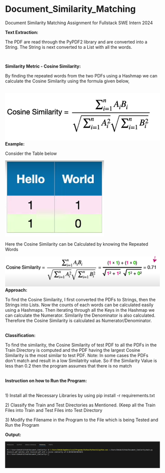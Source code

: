# Document_Similarity_Matching
 Document Similarity Matching Assignment for Fullstack SWE Intern 2024
 
 <b>Text Extraction:</b>
 <p>The PDF are read through the PyPDF2 library and are converted into a String. The String is next converted to a List with all the words.</p><br>
 
 <b>Similarity Metric - Cosine Similarity:</b>
 <p>By finding the repeated words from the two PDFs using a Hashmap we can calculate the Cosine Similarity using the formula given below,</p><br>
 <img src="./assets/Cosine_Similarity.png"><br>
 <b>Example:</b><br>
 <p>Consider the Table below</p>
 <img src = "./assets/table.png">
 <p>Here the Cosine Similarity can be Calculated by knowing the Repeated Words</p>
 <img src="./assets/example.png"><br>
 <b>Approach:</b>
 <p>To find the Cosine Similarity, I first converted the PDFs to Strings, then the Strings into Lists. Now the counts of each words can be calculated easily using a Hashmaps. Then iterating through all the Keys in the Hashmap we can calculate the Numerator. Similarily the Denominator is also calculated. Therefore the Cosine Similarity is calculated as Numerator/Denominator.</p><br>
 <b>Classification: </b><br>
 <p>To find the similarity, the Cosine Similarity of test PDF to all the PDFs in the Train Directory is computed and the PDF having the largest Cosine Similarity is the most similar to test PDF. Note: In some cases the PDFs don't match and result in a low Similatrity value. So if the Similarity Value is less than 0.2 then the program assumes that there is no match</p>
 <br>
 <b>Instruction on how to Run the Program:</b><br>
 <br>
 <p>1) Install all the Necessary Libraries by using pip install -r requirements.txt</p>
 <p>2) Classify the Train and Test Directories as Mentioned. (Keep all the Train Files into Train and Test Files into Test Directory</p>
 <p>3) Modify the Filename in the Program to the File which is being Tested and Run the Program</p>

<b>Output: </b>

<img src="./assets/output.png">
